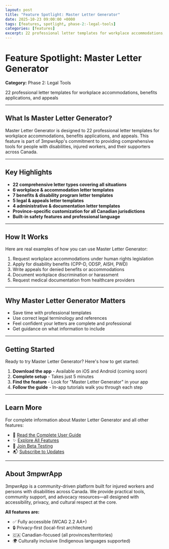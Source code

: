 ```yaml
---
layout: post
title: "Feature Spotlight: Master Letter Generator"
date: 2025-10-23 09:00:00 +0000
tags: [features, spotlight, phase-2:-legal-tools]
categories: [features]
excerpt: 22 professional letter templates for workplace accommodations, benefits applications, and appeals
---
```


# Feature Spotlight: Master Letter Generator

**Category:** Phase 2: Legal Tools

22 professional letter templates for workplace accommodations, benefits applications, and appeals

---

## What Is Master Letter Generator?

Master Letter Generator is designed to 22 professional letter templates for workplace accommodations, benefits applications, and appeals. This feature is part of 3mpwrApp's commitment to providing comprehensive tools for people with disabilities, injured workers, and their supporters across Canada.

---

## Key Highlights

- **22 comprehensive letter types covering all situations**
- **6 workplace & accommodation letter templates**
- **7 benefits & disability program letter templates**
- **5 legal & appeals letter templates**
- **4 administrative & documentation letter templates**
- **Province-specific customization for all Canadian jurisdictions**
- **Built-in safety features and professional language**

---

## How It Works

Here are real examples of how you can use Master Letter Generator:

1. Request workplace accommodations under human rights legislation
2. Apply for disability benefits (CPP-D, ODSP, AISH, PWD)
3. Write appeals for denied benefits or accommodations
4. Document workplace discrimination or harassment
5. Request medical documentation from healthcare providers

---

## Why Master Letter Generator Matters

- Save time with professional templates
- Use correct legal terminology and references
- Feel confident your letters are complete and professional
- Get guidance on what information to include

---

## Getting Started

Ready to try Master Letter Generator? Here's how to get started:

1. **Download the app** - Available on iOS and Android (coming soon)
2. **Complete setup** - Takes just 5 minutes
3. **Find the feature** - Look for "Master Letter Generator" in your app
4. **Follow the guide** - In-app tutorials walk you through each step

---

## Learn More

For complete information about Master Letter Generator and all other features:

- 📖 [Read the Complete User Guide](/user-guide/#advocacy-tools)
- ✨ [Explore All Features](/features/)
- 🧪 [Join Beta Testing](/beta/)
- 📬 [Subscribe to Updates](/newsletter/)

---

## About 3mpwrApp

3mpwrApp is a community-driven platform built for injured workers and persons with disabilities across Canada. We provide practical tools, community support, and advocacy resources—all designed with accessibility, privacy, and cultural respect at the core.

**All features are:**
- ✅ Fully accessible (WCAG 2.2 AA+)
- 🔒 Privacy-first (local-first architecture)
- 🇨🇦 Canadian-focused (all provinces/territories)
- 🌍 Culturally inclusive (Indigenous languages supported)
